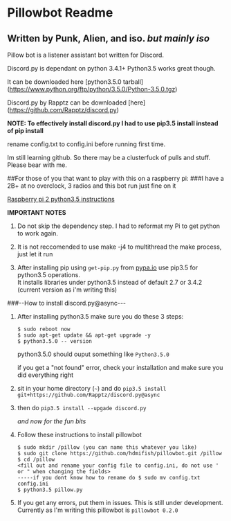 # Pillowbot Readme
## Written by Punk, Alien, and iso. *but mainly iso* 


Pillow bot is a listener assistant bot written for Discord. 

Discord.py is dependant on python 3.4.1+ Python3.5 works great though. 

It can be downloaded here [python3.5.0 tarball] (https://www.python.org/ftp/python/3.5.0/Python-3.5.0.tgz) 

Discord.py by Rapptz can be downloaded [here] (https://github.com/Rapptz/discord.py)

**NOTE: To effectively install discord.py I had to use pip3.5 install instead of pip install**


rename config.txt to config.ini before running first time. 


Im still learning github. So there may be a clusterfuck of pulls and stuff. Please bear with me. 



##For those of you that want to play with this on a raspberry pi: 
###I have a 2B+ at no overclock, 3 radios and this bot run just fine on it 

[Raspberry pi 2 python3.5 instructions](http://bohdan-danishevsky.blogspot.com/2015/10/building-python-35-on-raspberry-pi-2.html) 

**IMPORTANT NOTES** 

1. Do not skip the dependency step. I had to reformat my Pi to get python to work again. 

2. It is not reccomended to use make -j4 to multithread the make process, just let it run

3. After installing pip using `get-pip.py` from [pypa.io](https://bootstrap.pypa.io/get-pip.py) use pip3.5 for python3.5 operations.     
    It installs libraries under python3.5 instead of default 2.7 or 3.4.2 (current version as i'm writing this) 

###--How to install discord.py@async---

1. After installing python3.5 make sure you do these 3 steps: 

   ```
   $ sudo reboot now
   $ sudo apt-get update && apt-get upgrade -y
   $ python3.5.0 -- version
   ```

   python3.5.0 should ouput something like `Python3.5.0` 

   if you get a "not found" error, check your installation and make sure you did everything right



2. sit in your home directory (`~`) and do `pip3.5 install git+https://github.com/Rapptz/discord.py@async` 
3. then do `pip3.5 install --upgade discord.py`

   *and now for the fun bits* 

4. Follow these instructions to install pillowbot 
   ```
   $ sudo mkdir /pillow (you can name this whatever you like) 
   $ sudo git clone https://github.com/hdmifish/pillowbot.git /pillow
   $ cd /pillow
   <fill out and rename your config file to config.ini, do not use ' or " when changing the fields> 
   -----if you dont know how to rename do $ sudo mv config.txt config.ini 
   $ python3.5 pillow.py 
   ```

5. If you get any errors, put them in issues. This is still under development. Currently as I'm writing this pillowbot is `pillowbot 0.2.0` 
